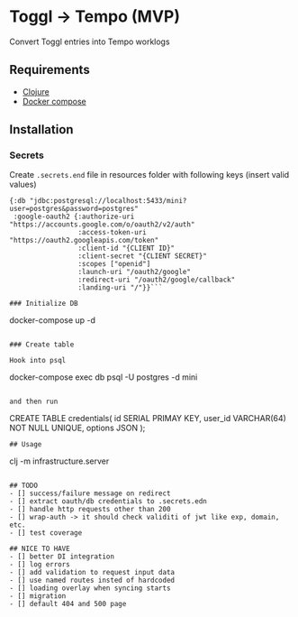 # Toggl -> Tempo (MVP)

Convert Toggl entries into Tempo worklogs

## Requirements

* [Clojure](https://clojure.org/guides/getting_started)
* [Docker compose](https://docs.docker.com/compose/install/)

## Installation

### Secrets

Create `.secrets.end` file in resources folder with following keys (insert valid values)

```
{:db "jdbc:postgresql://localhost:5433/mini?user=postgres&password=postgres"
 :google-oauth2 {:authorize-uri "https://accounts.google.com/o/oauth2/v2/auth"
                 :access-token-uri "https://oauth2.googleapis.com/token"
                 :client-id "{CLIENT ID}"
                 :client-secret "{CLIENT SECRET}"
                 :scopes ["openid"]
                 :launch-uri "/oauth2/google"
                 :redirect-uri "/oauth2/google/callback"
                 :landing-uri "/"}}```

### Initialize DB

```
docker-compose up -d
```

### Create table

Hook into psql

```
docker-compose exec db psql -U postgres -d mini
```

and then run 

```
CREATE TABLE credentials(
  id SERIAL PRIMAY KEY,
  user_id VARCHAR(64) NOT NULL UNIQUE,
  options JSON
);
```
## Usage

```
clj -m infrastructure.server
```

## TODO
- [] success/failure message on redirect
- [] extract oauth/db credentials to .secrets.edn
- [] handle http requests other than 200
- [] wrap-auth -> it should check validiti of jwt like exp, domain, etc.
- [] test coverage

## NICE TO HAVE
- [] better DI integration
- [] log errors
- [] add validation to request input data
- [] use named routes insted of hardcoded
- [] loading overlay when syncing starts
- [] migration
- [] default 404 and 500 page
